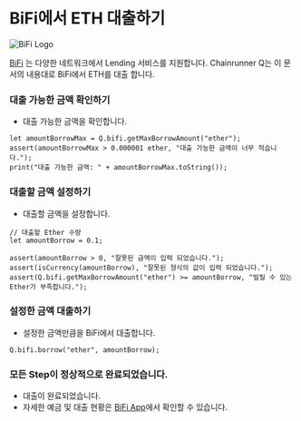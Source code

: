 ```meta-Currency
```

# BiFi에서 ETH 대출하기

![BiFi Logo](https://s3.ap-northeast-2.amazonaws.com/thebifrost.io/home/bifi/bifi_logo.svg)

[BiFi](https://bifi.finance/) 는 다양한 네트워크에서 Lending 서비스를 지원합니다.
Chainrunner Q는 이 문서의 내용대로 BiFi에서 ETH를 대출 합니다.

### 대출 가능한 금액 확인하기

- 대출 가능한 금액을 확인합니다.

```output-Dynamic
let amountBorrowMax = Q.bifi.getMaxBorrowAmount("ether");
assert(amountBorrowMax > 0.000001 ether, "대출 가능한 금액이 너무 적습니다.");
print("대출 가능한 금액: " + amountBorrowMax.toString());
```

### 대출할 금액 설정하기

- 대출할 금액을 설정합니다.

```input ETH
// 대출할 Ether 수량
let amountBorrow = 0.1;
```

```input-Verify
assert(amountBorrow > 0, "잘못된 금액이 입력 되었습니다.");
assert(isCurrency(amountBorrow), "잘못된 형식의 값이 입력 되었습니다.");
assert(Q.bifi.getMaxBorrowAmount("ether") >= amountBorrow, "빌릴 수 있는 Ether가 부족합니다.");
```

### 설정한 금액 대출하기

- 설정한 금액만큼을 BiFi에서 대출합니다.

```taster
Q.bifi.borrow("ether", amountBorrow);
```

### 모든 Step이 정상적으로 완료되었습니다.

- 대출이 완료되었습니다.
- 자세한 예금 및 대출 현황은 [BiFi App](https://app.bifi.finance/)에서 확인할 수 있습니다.
